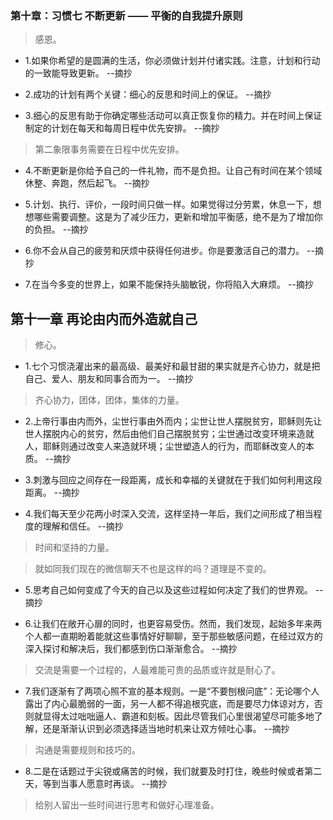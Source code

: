### 第十章：习惯七  不断更新 —— 平衡的自我提升原则

>感恩。

- 1.如果你希望的是圆满的生活，你必须做计划并付诸实践。注意，计划和行动的一致能导致更新。 --摘抄

- 2.成功的计划有两个关键：细心的反思和时间上的保证。 --摘抄

- 3.细心的反思有助于你确定哪些活动可以真正恢复你的精力。并在时间上保证制定的计划在每天和每周日程中优先安排。 --摘抄

>第二象限事务需要在日程中优先安排。

- 4.不断更新是你给予自己的一件礼物，而不是负担。让自己有时间在某个领域休整、奔跑，然后起飞。 --摘抄

- 5.计划、执行、评价，一段时间只做一样。如果觉得过分劳累，休息一下，想想哪些需要调整。这是为了减少压力，更新和增加平衡感，绝不是为了增加你的负担。 --摘抄

- 6.你不会从自己的疲劳和厌烦中获得任何进步。你是要激活自己的潜力。 --摘抄

- 7.在当今多变的世界上，如果不能保持头脑敏锐，你将陷入大麻烦。 --摘抄

## 第十一章 再论由内而外造就自己

>修心。

- 1.七个习惯浇灌出来的最高级、最美好和最甘甜的果实就是齐心协力，就是把自己、爱人、朋友和同事合而为一。 --摘抄

>齐心协力，团体，团体，集体的力量。

- 2.上帝行事由内而外，尘世行事由外而内；尘世让世人摆脱贫穷，耶稣则先让世人摆脱内心的贫穷，然后由他们自己摆脱贫穷；尘世通过改变环境来造就人，耶稣则通过改变人来造就环境；尘世塑造人的行为，而耶稣改变人的本质。 --摘抄

- 3.刺激与回应之间存在一段距离，成长和幸福的关键就在于我们如何利用这段距离。 --摘抄

- 4.我们每天至少花两小时深入交流，这样坚持一年后，我们之间形成了相当程度的理解和信任。 --摘抄

>时间和坚持的力量。

>就如同我们现在的微信聊天不也是这样的吗？道理是不变的。

- 5.思考自己如何变成了今天的自己以及这些过程如何决定了我们的世界观。 --摘抄

- 6.让我们在敞开心扉的同时，也更容易受伤。然而，我们发现，起始多年来两个人都一直期盼着能就这些事情好好聊聊，至于那些敏感问题，在经过双方的深入探讨和解决后，我们都感到伤口渐渐愈合。 --摘抄

>交流是需要一个过程的，人最难能可贵的品质或许就是耐心了。

- 7.我们逐渐有了两项心照不宣的基本规则。一是“不要刨根问底”：无论哪个人露出了内心最脆弱的一面，另一人都不得追根究底，而是要尽力体谅对方，否则就显得太过咄咄逼人、霸道和刻板。因此尽管我们心里很渴望尽可能多地了解，还是渐渐认识到必须选择适当地时机来让双方倾吐心事。 --摘抄

>沟通是需要规则和技巧的。

- 8.二是在话题过于尖锐或痛苦的时候，我们就要及时打住，晚些时候或者第二天，等到当事人愿意时再谈。 --摘抄

>给别人留出一些时间进行思考和做好心理准备。
